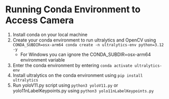 # Running Conda Environment to Access Camera

1. Install conda on your local machine
2. Create your conda environment to run ultralytics and OpenCV using `CONDA_SUBDIR=osx-arm64 conda create -n ultralytics-env python=3.12 -y`
    - For Windows you can ignore the CONDA_SUBDIR=osx-arm64 environment variable
3. Enter the conda environment by entering `conda activate ultralytics-env`
4. Install ultralytics on the conda environment using `pip install ultralytics`
5. Run yoloV11.py script using `python3 yoloV11.py` or yolo11nLabelKeypoints.py using `python3 yolo11nLabelKeypoints.py`
